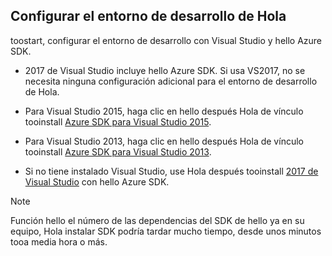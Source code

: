 ## <a name="setupdevenv"></a>Configurar el entorno de desarrollo de Hola
toostart, configurar el entorno de desarrollo con Visual Studio y hello Azure SDK.

* 2017 de Visual Studio incluye hello Azure SDK. Si usa VS2017, no se necesita ninguna configuración adicional para el entorno de desarrollo de Hola.
* Para Visual Studio 2015, haga clic en hello después Hola de vínculo tooinstall [Azure SDK para Visual Studio 2015](http://go.microsoft.com/fwlink/?linkid=518003).
* Para Visual Studio 2013, haga clic en hello después Hola de vínculo tooinstall [Azure SDK para Visual Studio 2013](http://go.microsoft.com/fwlink/?LinkID=324322).

* Si no tiene instalado Visual Studio, use Hola después tooinstall [2017 de Visual Studio](https://www.visualstudio.com/) con hello Azure SDK.

> [!NOTE]
> Función hello el número de las dependencias del SDK de hello ya en su equipo, Hola instalar SDK podría tardar mucho tiempo, desde unos minutos tooa media hora o más.
>
>
